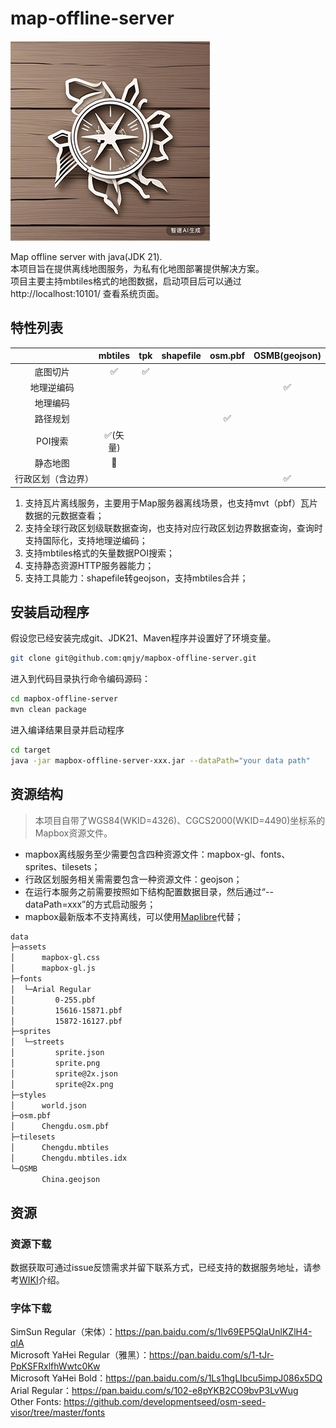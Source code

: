 # map-offline-server

![map offline server logo](./logo_320x320.png)

Map offline server with java(JDK 21).  
本项目旨在提供离线地图服务，为私有化地图部署提供解决方案。  
项目主要主持mbtiles格式的地图数据，启动项目后可以通过 http://localhost:10101/ 查看系统页面。

## 特性列表

|           |        mbtiles         |        tpk         | shapefile |      osm.pbf       |   OSMB(geojson)    |
|:---------:|:----------------------:|:------------------:|:---------:|:------------------:|:------------------:|
|   底图切片    |   :white_check_mark:   | :white_check_mark: |           |                    |                    |
|   地理逆编码   |                        |                    |           |                    | :white_check_mark: |
|   地理编码    |                        |                    |           |                    |                    |
|   路径规划    |                        |                    |           | :white_check_mark: |                    |
|   POI搜索   | :white_check_mark:(矢量) |                    |           |                    |                    |
|   静态地图    |       :running:        |                    |           |                    |                    |
| 行政区划（含边界） |                        |                    |           |                    | :white_check_mark: |

1. 支持瓦片离线服务，主要用于Map服务器离线场景，也支持mvt（pbf）瓦片数据的元数据查看；
2. 支持全球行政区划级联数据查询，也支持对应行政区划边界数据查询，查询时支持国际化，支持地理逆编码；
3. 支持mbtiles格式的矢量数据POI搜索；
4. 支持静态资源HTTP服务器能力；
5. 支持工具能力：shapefile转geojson，支持mbtiles合并；

## 安装启动程序

假设您已经安装完成git、JDK21、Maven程序并设置好了环境变量。

```bash
git clone git@github.com:qmjy/mapbox-offline-server.git
```

进入到代码目录执行命令编码源码：

```bash
cd mapbox-offline-server
mvn clean package
```

进入编译结果目录并启动程序

```bash
cd target
java -jar mapbox-offline-server-xxx.jar --dataPath="your data path"
```

## 资源结构

> 本项目自带了WGS84(WKID=4326)、CGCS2000(WKID=4490)坐标系的Mapbox资源文件。

- mapbox离线服务至少需要包含四种资源文件：mapbox-gl、fonts、sprites、tilesets；
- 行政区划服务相关需需要包含一种资源文件：geojson；
- 在运行本服务之前需要按照如下结构配置数据目录，然后通过“--dataPath=xxx”的方式启动服务；
- mapbox最新版本不支持离线，可以使用[Maplibre](https://maplibre.org/)代替；

```bash
data
├─assets
│      mapbox-gl.css
│      mapbox-gl.js
├─fonts
│  └─Arial Regular
│         0-255.pbf
│         15616-15871.pbf
│         15872-16127.pbf
├─sprites
│  └─streets
│         sprite.json
│         sprite.png
│         sprite@2x.json
│         sprite@2x.png
├─styles
│      world.json
├─osm.pbf
│      Chengdu.osm.pbf
├─tilesets
│      Chengdu.mbtiles
│      Chengdu.mbtiles.idx
└─OSMB
       China.geojson
```

## 资源

### 资源下载

数据获取可通过issue反馈需求并留下联系方式，已经支持的数据服务地址，请参考[WIKI](https://github.com/qmjy/mapbox-offline-server/wiki)介绍。

### 字体下载

SimSun Regular（宋体）：https://pan.baidu.com/s/1lv69EP5QlaUnlKZlH4-qlA  
Microsoft YaHei Regular（雅黑）：https://pan.baidu.com/s/1-tJr-PpKSFRxlfhWwtc0Kw  
Microsoft YaHei Bold：https://pan.baidu.com/s/1Ls1hgLIbcu5impJ086x5DQ  
Arial Regular：https://pan.baidu.com/s/102-e8pYKB2CO9bvP3LvWug  
Other Fonts: https://github.com/developmentseed/osm-seed-visor/tree/master/fonts